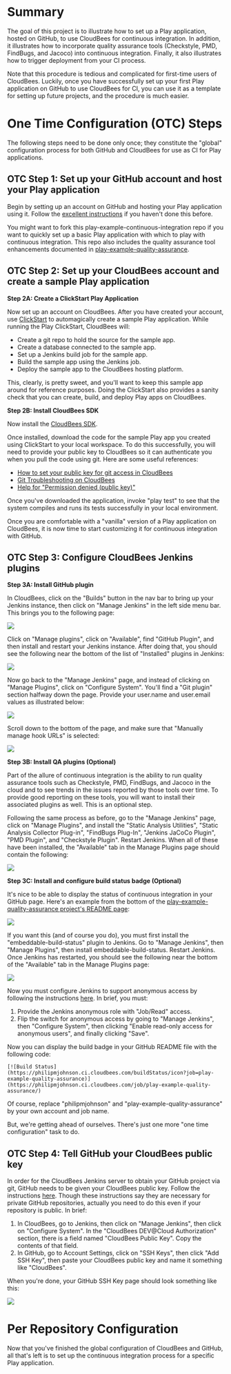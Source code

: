 Summary
=======

The goal of this project is to illustrate how to set up a Play application, hosted on GitHub, 
to use CloudBees for continuous integration. In addition, it illustrates how to incorporate 
quality assurance tools (Checkstyle, PMD, FindBugs, and Jacoco) into continuous integration.
Finally, it also illustrates how to trigger deployment from your CI process.

Note that this procedure is tedious and complicated for first-time users of CloudBees.  Luckily, 
once you have successfully set up your first Play application on GitHub to use CloudBees for CI,
you can use it as a template for setting up future projects, and the procedure is much easier. 

One Time Configuration (OTC) Steps
==================================

The following steps need to be done only once; they constitute the "global" configuration 
process for both GitHub and CloudBees for use as CI for Play applications.

OTC Step 1: Set up your GitHub account and host your Play application
---------------------------------------------------------------------

Begin by setting up an account on GitHub and hosting your Play application using it.  Follow the 
[excellent instructions](https://help.github.com/articles/set-up-git) if you 
haven't done this before.  

You might want to fork this play-example-continuous-integration repo if you want to quickly set up a basic Play application 
with which to play with continuous integration.   This repo also includes the quality 
assurance tool enhancements documented in [play-example-quality-assurance](http://ics-software-engineering.github.io/play-example-quality-assurance/).

OTC Step 2: Set up your CloudBees account and create a sample Play application
------------------------------------------------------------------------------

**Step 2A: Create a ClickStart Play Application**

Now set up an account on CloudBees. After you have created your account, use [ClickStart](https://developer.cloudbees.com/bin/view/RUN/ClickStart) 
to automagically create a sample Play application.  While running the Play ClickStart, CloudBees will:
  * Create a git repo to hold the source for the sample app.
  * Create a database connected to the sample app.
  * Set up a Jenkins build job for the sample app.
  * Build the sample app using the Jenkins job.
  * Deploy the sample app to the CloudBees hosting platform.
  
This, clearly, is pretty sweet, and you'll want to keep this sample app around for reference purposes. 
Doing the ClickStart also provides a sanity check that you can create, build, and deploy Play apps
on CloudBees.

**Step 2B: Install CloudBees SDK**

Now install the [CloudBees SDK](http://developer.cloudbees.com/bin/view/RUN/BeesSDK). 

Once installed, download the code for the sample Play app you created using ClickStart to your local
workspace. To do this successfully, you will need to provide your public key to CloudBees so it
can authenticate you when you pull the code using git. Here are some useful references:
  * [How to set your public key for git access in CloudBees](http://wiki.cloudbees.com/bin/view/DEV/How+to+set+your+Public+Key+for+Git+Access)
  * [Git Troubleshooting on CloudBees](http://wiki.cloudbees.com/bin/view/DEV/Git+-+Getting+Started#HTroubleshooting)
  * [Help for "Permission denied (public key)"](https://help.github.com/articles/error-permission-denied-publickey)
  
Once you've downloaded the application, invoke "play test" to see that the system compiles and 
runs its tests successfully in your local environment.  
   
Once you are comfortable with a "vanilla" version of a Play application on CloudBees, it is now time
to start customizing it for continuous integration with GitHub.

OTC Step 3: Configure CloudBees Jenkins plugins
-----------------------------------------------

**Step 3A: Install GitHub plugin**

In CloudBees, click on the "Builds" button in the nav bar to bring up your Jenkins instance, then 
click on "Manage Jenkins" in the left side menu bar. This brings you to the following page:

<img src="https://raw.github.com/ics-software-engineering/play-example-continuous-integration/master/images/manage-jenkins.png"/>

Click on "Manage plugins", click on "Available", find "GitHub Plugin", and then install and restart your Jenkins instance.
After doing that, you should see the following near the bottom of the list of "Installed" plugins in Jenkins:

<img src="https://raw.github.com/ics-software-engineering/play-example-continuous-integration/master/images/github-plugin.png"/>

Now go back to the "Manage Jenkins" page, and instead of clicking on "Manage Plugins", click on 
"Configure System". You'll find a "Git plugin" section halfway down the page. Provide your user.name
and user.email values as illustrated below:

<img src="https://raw.github.com/ics-software-engineering/play-example-continuous-integration/master/images/git-plugin-config.png"/>

Scroll down to the bottom of the page, and make sure that "Manually manage hook URLs" is selected:

<img src="https://raw.github.com/ics-software-engineering/play-example-continuous-integration/master/images/manually-manage-hook-url.png"/>


**Step 3B: Install QA plugins (Optional)**

Part of the allure of continuous integration is the ability to run quality assurance tools such 
as Checkstyle, PMD, FindBugs, and Jacoco in the cloud and to see trends in the issues reported
by those tools over time. To provide good reporting on these tools, you will want to install their
associated plugins as well.  This is an optional step.

Following the same process as before, go to the "Manage Jenkins" page, click on "Manage Plugins", 
and install the "Static Analysis Utilities", "Static Analysis Collector Plug-in", "FindBugs Plug-In", 
"Jenkins JaCoCo Plugin", "PMD Plugin", and "Checkstyle Plugin". Restart Jenkins. When all of these have been 
installed, the "Available" tab in the Manage Plugins page should contain the following:

<img src="https://raw.github.com/ics-software-engineering/play-example-continuous-integration/master/images/qa-plugins.png"/>

**Step 3C: Install and configure build status badge (Optional)**

It's nice to be able to display the status of continuous integration in your GitHub page.  Here's 
an example from the bottom of the [play-example-quality-assurance project's README page](https://github.com/ics-software-engineering/play-example-quality-assurance):

<img src="https://raw.github.com/ics-software-engineering/play-example-continuous-integration/master/images/build-status-badge.png"/>

If you want this (and of course you do), you must first install the "embeddable-build-status" plugin
to Jenkins.  Go to "Manage Jenkins", then "Manage Plugins", then install embeddable-build-status.
Restart Jenkins.  Once Jenkins has restarted, you should see the following near the bottom of the 
"Available" tab in the Manage Plugins page:

<img src="https://raw.github.com/ics-software-engineering/play-example-continuous-integration/master/images/embeddable-build-status.png"/>

Now you must configure Jenkins to support anonymous access by following the instructions [here](https://developer.cloudbees.com/bin/view/DEV/AnonymousAccess).
In brief, you must:
  1. Provide the Jenkins anonymous role with "Job/Read" access.
  2. Flip the switch for anonymous access by going to "Manage Jenkins", then "Configure System", then clicking "Enable read-only access for anonymous users", and finally clicking "Save".

Now you can display the build badge in your GitHub README file with the following code:

    [![Build Status](https://philipmjohnson.ci.cloudbees.com/buildStatus/icon?job=play-example-quality-assurance)](https://philipmjohnson.ci.cloudbees.com/job/play-example-quality-assurance/)

Of course, replace "philipmjohnson" and "play-example-quality-assurance" by your own account and job name.

But, we're getting ahead of ourselves. There's just one more "one time configuration" task to do. 

OTC Step 4: Tell GitHub your CloudBees public key
-------------------------------------------------

In order for the CloudBees Jenkins server to obtain your GitHub project via git, GitHub needs
to be given your CloudBees public key. Follow the instructions [here](http://wiki.cloudbees.com/bin/view/DEV/How+to+use+Private+GitHub+Repositories+with+CloudBees). 
Though these instructions say they are necessary for private GitHub repositories, actually you need
to do this even if your repository is public.  In brief:
  1. In CloudBees, go to Jenkins, then click on "Manage Jenkins", then click on "Configure System".  In the "CloudBees DEV@Cloud Authorization" section, there is a field named "CloudBees Public Key". Copy the contents of that field.   
  2. In GitHub, go to Account Settings, click on "SSH Keys", then click "Add SSH Key", then paste your CloudBees public key and name it something like "CloudBees".

When you're done, your GitHub SSH Key page should look something like this:

<img src="https://raw.github.com/ics-software-engineering/play-example-continuous-integration/master/images/github-public-keys.png"/>

Per Repository Configuration
============================

Now that you've finished the global configuration of CloudBees and GitHub, all that's left is to 
set up the continuous integration process for a specific Play application.   

